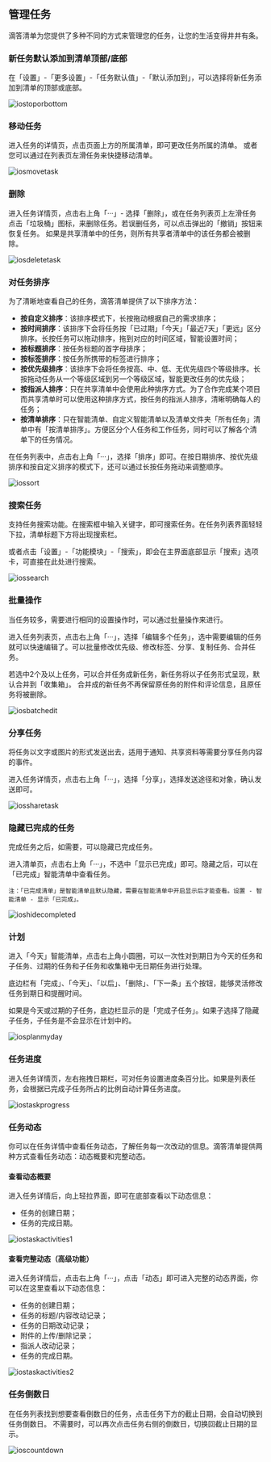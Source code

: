 ## 管理任务

滴答清单为您提供了多种不同的方式来管理您的任务，让您的生活变得井井有条。

### 新任务默认添加到清单顶部/底部

在「设置」-「更多设置」-「任务默认值」-「默认添加到」，可以选择将新任务添加到清单的顶部或底部。 

![iostoporbottom](../images/ios/managetask/addtotoporbottom.jpg)

### 移动任务

进入任务的详情页，点击页面上方的所属清单，即可更改任务所属的清单。 或者您可以通过在列表页左滑任务来快捷移动清单。

![iosmovetask](../images/ios/managetask/movetask.jpg)
### 删除

进入任务详情页，点击右上角「···」- 选择「删除」，或在任务列表页上左滑任务点击「垃圾桶」图标，来删除任务。若误删任务，可以点击弹出的「撤销」按钮来恢复任务。 如果是共享清单中的任务，则所有共享者清单中的该任务都会被删除。

![iosdeletetask](../images/ios/managetask/deletetask.jpg)

### 对任务排序

为了清晰地查看自己的任务，滴答清单提供了以下排序方法：

* **按自定义排序**：该排序模式下，长按拖动根据自己的需求排序；
* **按时间排序**：该排序下会将任务按「已过期」「今天」「最近7天」「更远」区分排序。长按任务可以拖动排序，拖到对应的时间区域，智能设置时间；
* **按标题排序**：按任务标题的首字母排序；
* **按标签排序**：按任务所携带的标签进行排序；
* **按优先级排序**：该排序下会将任务按高、中、低、无优先级四个等级排序。长按拖动任务从一个等级区域到另一个等级区域，智能更改任务的优先级；
* **按指派人排序**：只在共享清单中会使用此种排序方式。为了合作完成某个项目而共享清单时可以使用这种排序方式，按任务的指派人排序，清晰明确每人的任务；
* **按清单排序**：只在智能清单、自定义智能清单以及清单文件夹「所有任务」清单中有「按清单排序」。方便区分个人任务和工作任务，同时可以了解各个清单下的任务情况。

在任务列表中，点击右上角「···」，选择「排序」即可。在按日期排序、按优先级排序和按自定义排序的模式下，还可以通过长按任务拖动来调整顺序。

![iossort](../images/ios/managetask/sort.jpg)

### 搜索任务

支持任务搜索功能。在搜索框中输入关键字，即可搜索任务。在任务列表界面轻轻下拉，清单标题下方将出现搜索栏。

或者点击「设置」-「功能模块」-「搜索」，即会在主界面底部显示「搜索」选项卡，可直接在此处进行搜索。

![iossearch](../images/ios/managetask/search.jpg)


### 批量操作

当任务较多，需要进行相同的设置操作时，可以通过批量操作来进行。 

进入任务列表页，点击右上角「···」，选择「编辑多个任务」，选中需要编辑的任务就可以快速编辑了。可以批量修改优先级、修改标签、分享、复制任务、合并任务。 

若选中2个及以上任务，可以合并任务成新任务，新任务将以子任务形式呈现，默认合并到「收集箱」。 合并成的新任务不再保留原任务的附件和评论信息，且原任务将被删除。

![iosbatchedit](../images/ios/managetask/batchedit.jpg)

### 分享任务

将任务以文字或图片的形式发送出去，适用于通知、共享资料等需要分享任务内容的事件。

进入任务详情页，点击右上角「···」，选择「分享」，选择发送途径和对象，确认发送即可。

![iossharetask](../images/ios/managetask/sharetask.jpg)

### 隐藏已完成的任务

完成任务之后，如需要，可以隐藏已完成任务。

进入清单页，点击右上角「···」，不选中「显示已完成」即可。隐藏之后，可以在「已完成」智能清单中查看任务。

`注：「已完成清单」是智能清单且默认隐藏，需要在智能清单中开启显示后才能查看。设置 - 智能清单 - 显示「已完成」。`

![ioshidecompleted](../images/ios/managetask/hidecompleted.jpg)

### 计划

进入「今天」智能清单，点击右上角小圆圈，可以一次性对到期日为今天的任务和子任务、过期的任务和子任务和收集箱中无日期任务进行处理。

底边栏有「完成」、「今天」、「以后」、「删除」、「下一条」五个按钮，能够灵活修改任务到期日和提醒时间。 

如果是今天或过期的子任务，底边栏显示的是「完成子任务」。如果子选择了隐藏子任务，子任务是不会显示在计划中的。

![iosplanmyday](../images/ios/managetask/plan.jpg)

### 任务进度

进入任务详情页，左右拖拽日期栏，可对任务设置进度条百分比。如果是列表任务，会根据已完成子任务所占的比例自动计算任务进度。

![iostaskprogress](../images/ios/managetask/taskschedule.jpg)

### 任务动态

你可以在任务详情中查看任务动态，了解任务每一次改动的信息。滴答清单提供两种方式查看任务动态：动态概要和完整动态。

#### 查看动态概要

进入任务详情后，向上轻拉界面，即可在底部查看以下动态信息：

* 任务的创建日期；
* 任务的完成日期。

![iostaskactivities1](../images/ios/managetask/taskactivity1.jpg)

#### 查看完整动态（高级功能）

进入任务详情后，点击右上角「···」，点击「动态」即可进入完整的动态界面，你可以在这里查看以下动态信息：

* 任务的创建日期；
* 任务的标题/内容改动记录；
* 任务的日期改动记录；
* 附件的上传/删除记录；
* 指派人改动记录；
* 任务的完成日期。

![iostaskactivities2](../images/ios/managetask/taskactivity2.jpg)

### 任务倒数日

在任务列表找到想要查看倒数日的任务，点击任务下方的截止日期，会自动切换到任务倒数日。 不需要时，可以再次点击任务右侧的倒数日，切换回截止日期的显示。

![ioscountdown](../images/ios/managetask/ioscountdown.jpg)

